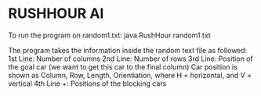 # RUSHHOUR AI
To run the program on random1.txt: java RushHour random1.txt

The program takes the information inside the random text file as followed:
1st Line: Number of columns
2nd Line: Number of rows
3rd Line: Position of the goal car (we want to get this car to the final column)
          Car position is shown as Column, Row, Length, Orientiation, where H = horizontal, and V = vertical
4th Line +: Positions of the blocking cars
